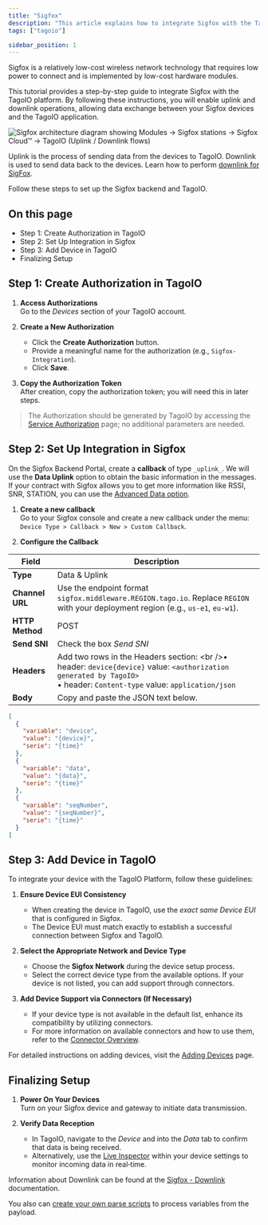 ```yaml
---
title: "Sigfox"
description: "This article explains how to integrate Sigfox with the TagoIO platform, describing uplink/downlink concepts and listing the setup steps and related internal documentation links."
tags: ["tagoio"]

sidebar_position: 1
---
```

Sigfox is a relatively low-cost wireless network technology that requires low power to connect and is implemented by low-cost hardware modules.

This tutorial provides a step-by-step guide to integrate Sigfox with the TagoIO platform. By following these instructions, you will enable uplink and downlink operations, allowing data exchange between your Sigfox devices and the TagoIO application.

![Sigfox architecture diagram showing Modules → Sigfox stations → Sigfox Cloud™ → TagoIO (Uplink / Downlink flows)](/docs_imagem/tagoio/sigfox-2.png)

Uplink is the process of sending data from the devices to TagoIO. Downlink is used to send data back to the devices. Learn how to perform [downlink for SigFox](/docs/tagoio/integrations/networks/sigfox/-downlink).

Follow these steps to set up the Sigfox backend and TagoIO.

## On this page
- Step 1: Create Authorization in TagoIO
- Step 2: Set Up Integration in Sigfox
- Step 3: Add Device in TagoIO
- Finalizing Setup


## Step 1: Create Authorization in TagoIO

1. **Access Authorizations**  
   Go to the *Devices* section of your TagoIO account.

2. **Create a New Authorization**  
   - Click the **Create Authorization** button.  
   - Provide a meaningful name for the authorization (e.g., `Sigfox-Integration`).  
   - Click **Save**.

3. **Copy the Authorization Token**  
   After creation, copy the authorization token; you will need this in later steps.

> The Authorization should be generated by TagoIO by accessing the [Service Authorization](https://admin.tago.io/devices/authorization) page; no additional parameters are needed.

## Step 2: Set Up Integration in Sigfox

On the Sigfox Backend Portal, create a **callback** of type `_uplink_`. We will use the **Data Uplink** option to obtain the basic information in the messages.  
If your contract with Sigfox allows you to get more information like RSSI, SNR, STATION, you can use the [Advanced Data option](/docs/tagoio/integrations/networks/sigfox/-using-advanced-data).

1. **Create a new callback**  
   Go to your Sigfox console and create a new callback under the menu:  
   `Device Type > Callback > New > Custom Callback`.

2. **Configure the Callback**

| Field | Description |
|-------|-------------|
| **Type** | Data & Uplink |
| **Channel URL** | Use the endpoint format `sigfox.middleware.REGION.tago.io`. Replace `REGION` with your deployment region (e.g., `us-e1`, `eu-w1`). |
| **HTTP Method** | POST |
| **Send SNI** | Check the box *Send SNI* |
| **Headers** | Add two rows in the Headers section: &lt;br /&gt;• header: `device{device}`  value: `<authorization generated by TagoIO>`<br />• header: `Content-type` value: `application/json` |
| **Body** | Copy and paste the JSON text below. |

```json
[
  {
    "variable": "device",
    "value": "{device}",
    "serie": "{time}"
  },
  {
    "variable": "data",
    "value": "{data}",
    "serie": "{time}"
  },
  {
    "variable": "seqNumber",
    "value": "{seqNumber}",
    "serie": "{time}"
  }
]
```

## Step 3: Add Device in TagoIO

To integrate your device with the TagoIO Platform, follow these guidelines:

1. **Ensure Device EUI Consistency**  
   - When creating the device in TagoIO, use the *exact same Device EUI* that is configured in Sigfox.  
   - The Device EUI must match exactly to establish a successful connection between Sigfox and TagoIO.

2. **Select the Appropriate Network and Device Type**  
   - Choose the **Sigfox Network** during the device setup process.  
   - Select the correct device type from the available options. If your device is not listed, you can add support through connectors.

3. **Add Device Support via Connectors (If Necessary)**  
   - If your device type is not available in the default list, enhance its compatibility by utilizing connectors.  
   - For more information on available connectors and how to use them, refer to the [Connector Overview](/docs/tagoio/devices/payload-parser/connector/connector-overview.md).

For detailed instructions on adding devices, visit the [Adding Devices](/docs/tagoio/devices/) page.

## Finalizing Setup

1. **Power On Your Devices**  
   Turn on your Sigfox device and gateway to initiate data transmission.

2. **Verify Data Reception**  
   - In TagoIO, navigate to the *Device* and into the *Data* tab to confirm that data is being received.  
   - Alternatively, use the [Live Inspector](/docs/tagoio/devices/live-inspector.md) within your device settings to monitor incoming data in real‑time.

Information about Downlink can be found at the [Sigfox - Downlink](/docs/tagoio/integrations/networks/sigfox/sigfox-downlink.md) documentation.

You also can [create your own parse scripts](/docs/tagoio/devices/payload-parser/building-your-own-parser.md) to process variables from the payload.